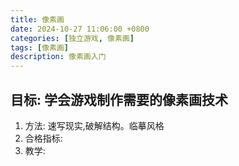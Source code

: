 ```yaml
---
title: 像素画
date: 2024-10-27 11:06:00 +0800
categories: [独立游戏, 像素画]
tags: [像素画]
description: 像素画入门
---
```


## 目标: 学会游戏制作需要的像素画技术 
1) 方法: 速写现实,破解结构。临摹风格
2) 合格指标:  
3) 教学:  
